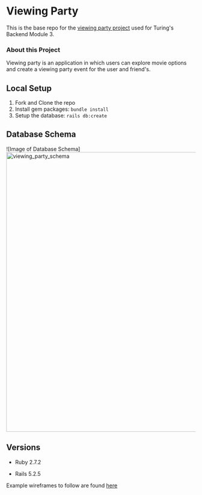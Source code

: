 # Viewing Party

This is the base repo for the [viewing party project](https://backend.turing.io/module3/projects/viewing_party) used for Turing's Backend Module 3.

### About this Project

Viewing party is an application in which users can explore movie options and create a viewing party event for the user and friend's.

## Local Setup

1. Fork and Clone the repo
2. Install gem packages: `bundle install`
3. Setup the database: `rails db:create`

## Database Schema
![Image of Database Schema]
<img width="743" alt="viewing_party_schema" src="https://user-images.githubusercontent.com/10294841/125491946-08bd0e53-abf8-475a-a6a4-7498108d4b1c.png">


## Versions

- Ruby 2.7.2

- Rails 5.2.5

Example wireframes to follow are found [here](https://backend.turing.io/module3/projects/viewing_party/wireframes)
